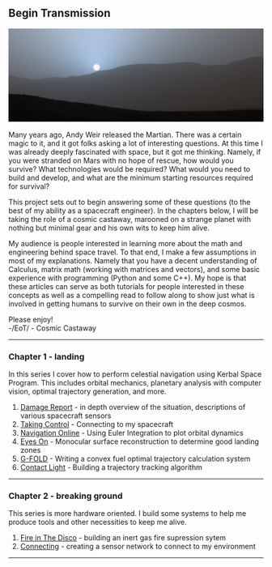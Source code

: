 ## Begin Transmission

![mars](assets/introduction/mars_header.jpg)

Many years ago, Andy Weir released the Martian.  There was a certain magic to it, and it got folks asking a lot of interesting questions.  At this time I was already deeply fascinated with space, but it got me thinking.  Namely, if you were stranded on Mars with no hope of rescue, how would you survive?  What technologies would be required?  What would you need to build and develop, and what are the minimum starting resources required for survival?  
  
This project sets out to begin answering some of these questions (to the best of my ability as a spacecraft engineer).  In the chapters below, I will be taking the role of a cosmic castaway, marooned on a strange planet with nothing but minimal gear and his own wits to keep him alive.  

My audience is people interested in learning more about the math and engineering behind space travel.  To that end, I make a few assumptions in most of my explanations.  Namely that you have a decent understanding of Calculus, matrix math (working with matrices and vectors), and some basic experience with programming (Python and some C++).  My hope is that these articles can serve as both tutorials for people interested in these concepts as well as a compelling read to follow along to show just what is involved in getting humans to survive on their own in the deep cosmos.  

Please enjoy!  
-/EoT/ - Cosmic Castaway

---

### Chapter 1 - landing
In this series I cover how to perform celestial navigation using Kerbal Space Program.  This includes orbital mechanics, planetary analysis with computer vision, optimal trajectory generation, and more.
1. [Damage Report](introduction/2020/03/17/damage-report.html) - in depth overview of the situation, descriptions of various spacecraft sensors
2. [Taking Control](introduction/2020/03/18/taking_control.html) - Connecting to my spacecraft
3. [Navigation Online](introduction/2020/04/07/Navigation_Online.html) - Using Euler Integration to plot orbital dynamics
4. [Eyes On](introduction/2020/05/07/Eyes_On.html) - Monocular surface reconstruction to determine good landing zones
5. [G-FOLD](introduction/2020/05/09/G-FOLD.html) - Writing a convex fuel optimal trajectory calculation system
6. [Contact Light](introduction/2020/05/18/Contact_Light.html) - Building a trajectory tracking algorithm 

---

### Chapter 2 - breaking ground
This series is more hardware oriented.  I build some systems to help me produce tools and other necessities to keep me alive.
1.  [Fire in The Disco](setup/2020/10/24/FIRE.html) - building an inert gas fire supression sytem
2.  [Connecting](setup/2023/06/27/connecting.html) - creating a sensor network to connect to my environment

---
